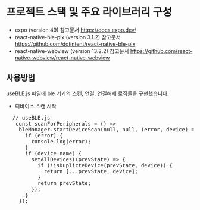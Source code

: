 
프로젝트 스택 및 주요 라이브러리 구성
=============

- expo (version 49) 참고문서 https://docs.expo.dev/
- react-native-ble-plx (version 3.1.2) 참고문서 https://github.com/dotintent/react-native-ble-plx
- react-native-webview (version 13.2.2) 참고문서 https://github.com/react-native-webview/react-native-webview



사용방법
-------------
useBLE.js 파일에 ble 기기의 스캔, 연결, 연결해제 로직들을 구현했습니다.

- 디바이스 스캔 시작
<pre>
  // useBLE.js
   const scanForPeripherals = () =>
    bleManager.startDeviceScan(null, null, (error, device) => {
      if (error) {
        console.log(error);
      }
      if (device.name) {
        setAllDevices((prevState) => {
          if (!isDuplicteDevice(prevState, device)) {
            return [...prevState, device];
          }
          return prevState;
        });
      }
    });
  
</pre>


